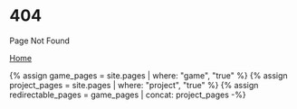 ---
---
# 404
Page Not Found

[Home](/)

{% assign game_pages = site.pages | where: "game", "true" %}
{% assign project_pages = site.pages | where: "project", "true" %}
{% assign redirectable_pages = game_pages | concat: project_pages -%}

<script>
    const redirects = [
        {% for target_page in redirectable_pages -%}
        {slug: "{{target_page.url | split: '/' | last}}", path: "{{target_page.url}}"},
        {% endfor %}
    ]

    const requestedPath = window.location.pathname.substring(1)
    const matchingRedirect = redirects.find(
        candidate => candidate.slug === requestedPath
    )
    
    if (matchingRedirect) window.location.replace(matchingRedirect.path)
</script>